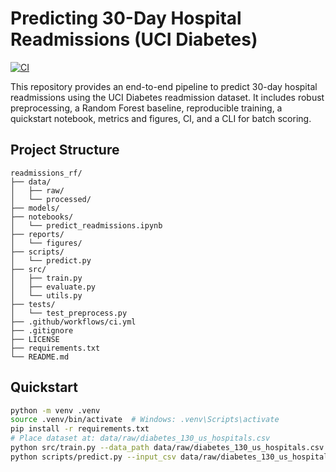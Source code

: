 # Predicting 30-Day Hospital Readmissions (UCI Diabetes)

[![CI](https://img.shields.io/github/actions/workflow/status/alburybloom/readmissions_rf/ci.yml?branch=main)](https://github.com/alburybloom/readmissions_rf/actions)

This repository provides an end-to-end pipeline to predict 30-day hospital readmissions using the UCI Diabetes readmission dataset. It includes robust preprocessing, a Random Forest baseline, reproducible training, a quickstart notebook, metrics and figures, CI, and a CLI for batch scoring.

## Project Structure
```
readmissions_rf/
├── data/
│   ├── raw/
│   └── processed/
├── models/
├── notebooks/
│   └── predict_readmissions.ipynb
├── reports/
│   └── figures/
├── scripts/
│   └── predict.py
├── src/
│   ├── train.py
│   ├── evaluate.py
│   └── utils.py
├── tests/
│   └── test_preprocess.py
├── .github/workflows/ci.yml
├── .gitignore
├── LICENSE
├── requirements.txt
└── README.md
```

## Quickstart
```bash
python -m venv .venv
source .venv/bin/activate  # Windows: .venv\Scripts\activate
pip install -r requirements.txt
# Place dataset at: data/raw/diabetes_130_us_hospitals.csv
python src/train.py --data_path data/raw/diabetes_130_us_hospitals.csv --n_estimators 300 --max_depth 20 --threshold 0.50
python scripts/predict.py --input_csv data/raw/diabetes_130_us_hospitals.csv --output_csv reports/predictions.csv --threshold 0.50
```
